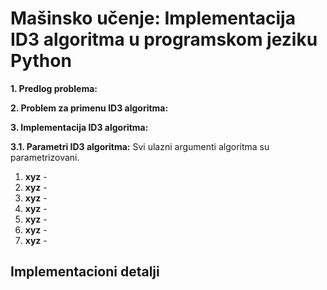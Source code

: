 # Mašinsko učenje: Implementacija ID3 algoritma u programskom jeziku Python

**1. Predlog problema:**

**2. Problem za primenu ID3 algoritma:**

**3. Implementacija ID3 algoritma:**

**3.1. Parametri ID3 algoritma:**
Svi ulazni argumenti algoritma su parametrizovani.

1. **xyz** -
2. **xyz** -
3. **xyz** -
4. **xyz** -
5. **xyz** -
6. **xyz** -
7. **xyz** -

## Implementacioni detalji
